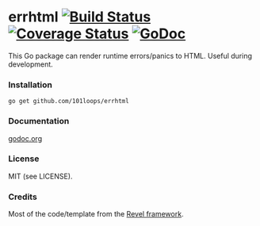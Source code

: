 errhtml [![Build Status](https://secure.travis-ci.org/101loops/errhtml.png)](https://travis-ci.org/101loops/errhtml) [![Coverage Status](https://coveralls.io/repos/101loops/errhtml/badge.png)](https://coveralls.io/r/101loops/errhtml) [![GoDoc](https://camo.githubusercontent.com/6bae67c5189d085c05271a127da5a4bbb1e8eb2c/68747470733a2f2f676f646f632e6f72672f6769746875622e636f6d2f736d61727479737472656574732f676f636f6e7665793f7374617475732e706e67)](http://godoc.org/github.com/101loops/errhtml)
======

This Go package can render runtime errors/panics to HTML. Useful during development.


### Installation
`go get github.com/101loops/errhtml`

### Documentation
[godoc.org](http://godoc.org/github.com/101loops/errhtml)

### License
MIT (see LICENSE).

### Credits
Most of the code/template from the [Revel framework](https://github.com/revel).
